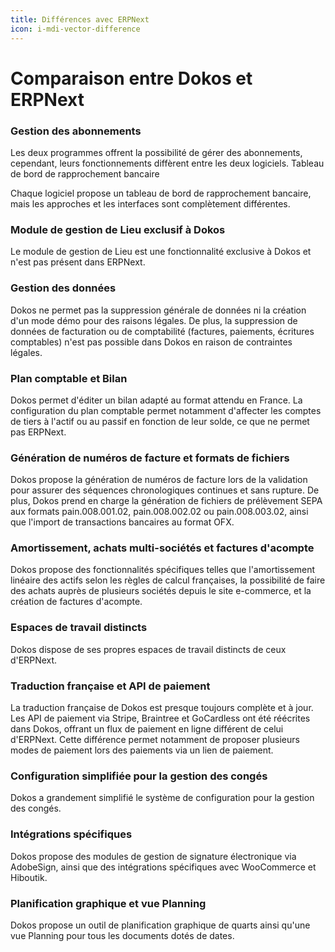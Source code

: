 ```yaml
---
title: Différences avec ERPNext
icon: i-mdi-vector-difference
---
```


# Comparaison entre Dokos et ERPNext

### Gestion des abonnements

Les deux programmes offrent la possibilité de gérer des abonnements, cependant, leurs fonctionnements diffèrent entre les deux logiciels.
Tableau de bord de rapprochement bancaire

Chaque logiciel propose un tableau de bord de rapprochement bancaire, mais les approches et les interfaces sont complètement différentes.

### Module de gestion de Lieu exclusif à Dokos

Le module de gestion de Lieu est une fonctionnalité exclusive à Dokos et n'est pas présent dans ERPNext.

### Gestion des données

Dokos ne permet pas la suppression générale de données ni la création d'un mode démo pour des raisons légales. De plus, la suppression de données de facturation ou de comptabilité (factures, paiements, écritures comptables) n'est pas possible dans Dokos en raison de contraintes légales.


### Plan comptable et Bilan

Dokos permet d'éditer un bilan adapté au format attendu en France.
La configuration du plan comptable permet notamment d'affecter les comptes de tiers à l'actif ou au passif en fonction de leur solde, ce que ne permet pas ERPNext.


### Génération de numéros de facture et formats de fichiers

Dokos propose la génération de numéros de facture lors de la validation pour assurer des séquences chronologiques continues et sans rupture. De plus, Dokos prend en charge la génération de fichiers de prélèvement SEPA aux formats pain.008.001.02, pain.008.002.02 ou pain.008.003.02, ainsi que l'import de transactions bancaires au format OFX.

### Amortissement, achats multi-sociétés et factures d'acompte

Dokos propose des fonctionnalités spécifiques telles que l'amortissement linéaire des actifs selon les règles de calcul françaises, la possibilité de faire des achats auprès de plusieurs sociétés depuis le site e-commerce, et la création de factures d'acompte.

### Espaces de travail distincts

Dokos dispose de ses propres espaces de travail distincts de ceux d'ERPNext.

### Traduction française et API de paiement

La traduction française de Dokos est presque toujours complète et à jour. Les API de paiement via Stripe, Braintree et GoCardless ont été réécrites dans Dokos, offrant un flux de paiement en ligne différent de celui d'ERPNext. Cette différence permet notamment de proposer plusieurs modes de paiement lors des paiements via un lien de paiement.


### Configuration simplifiée pour la gestion des congés

Dokos a grandement simplifié le système de configuration pour la gestion des congés.

### Intégrations spécifiques

Dokos propose des modules de gestion de signature électronique via AdobeSign, ainsi que des intégrations spécifiques avec WooCommerce et Hiboutik.

### Planification graphique et vue Planning

Dokos propose un outil de planification graphique de quarts ainsi qu'une vue Planning pour tous les documents dotés de dates.


